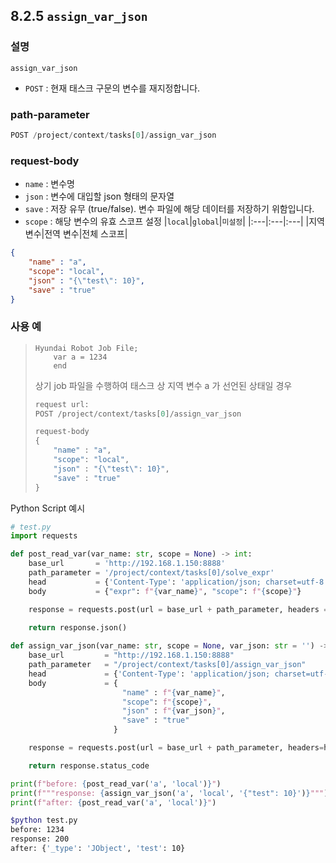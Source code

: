 ﻿## 8.2.5 `assign_var_json`

### 설명

`assign_var_json`

- `POST` : 현재 태스크 구문의 변수를 재지정합니다.

### path-parameter

```python
POST /project/context/tasks[0]/assign_var_json
```

### request-body

- `name` : 변수명
- `json` : 변수에 대입할 json 형태의 문자열
- `save` : 저장 유무 (true/false). 변수 파일에 해당 데이터를 저장하기 위함입니다.
- `scope` : 해당 변수의 유효 스코프 설정
	|`local`|`global`|`미설정`|
	|:---|:---|:---|
	|지역 변수|전역 변수|전체 스코프|


```json
{
    "name" : "a",
    "scope": "local",
    "json" : "{\"test\": 10}",
    "save" : "true"
}
```

### 사용 예

<blockquote>

```text
Hyundai Robot Job File;
    var a = 1234
    end
```

상기 job 파일을 수행하여 태스크 상 지역 변수 a 가 선언된 상태일 경우

```python
request url:
POST /project/context/tasks[0]/assign_var_json

request-body
{
    "name" : "a",
    "scope": "local",
    "json" : "{\"test\": 10}",
    "save" : "true"
}
```

</blockquote>

Python Script 예시

```python
# test.py
import requests

def post_read_var(var_name: str, scope = None) -> int:
    base_url       = 'http://192.168.1.150:8888'
    path_parameter = '/project/context/tasks[0]/solve_expr'
    head           = {'Content-Type': 'application/json; charset=utf-8'}
    body           = {"expr": f"{var_name}", "scope": f"{scope}"}

    response = requests.post(url = base_url + path_parameter, headers = head, json = body)
 
    return response.json()

def assign_var_json(var_name: str, scope = None, var_json: str = '') -> int:
    base_url         = "http://192.168.1.150:8888"
    path_parameter   = "/project/context/tasks[0]/assign_var_json"
    head             = {'Content-Type': 'application/json; charset=utf-8'}
    body             = {
                         "name" : f"{var_name}",
                         "scope": f"{scope}",
                         "json" : f"{var_json}",
                         "save" : "true"
                       }

    response = requests.post(url = base_url + path_parameter, headers=head, json=body)

    return response.status_code

print(f"before: {post_read_var('a', 'local')}")
print(f"""response: {assign_var_json('a', 'local', '{"test": 10}')}""")
print(f"after: {post_read_var('a', 'local')}")
```
```sh
$python test.py 
before: 1234
response: 200
after: {'_type': 'JObject', 'test': 10}
```